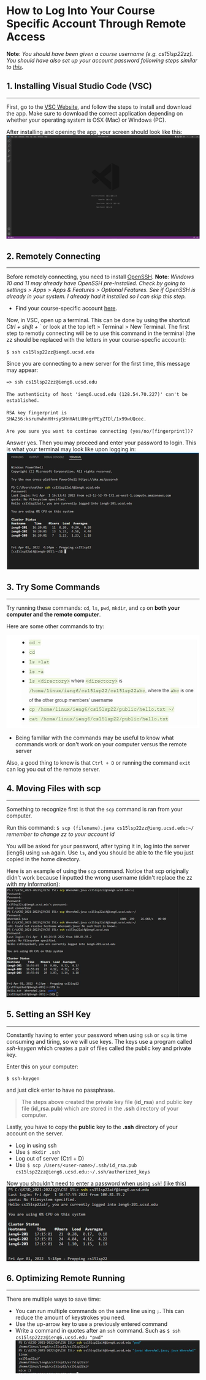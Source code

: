 # How to Log Into Your Course Specific Account Through Remote Access

**Note**: *You should have been given a course username (e.g. cs15lsp22zz). You should have also set up your account password following steps similar to [this](https://cdn-uploads.piazza.com/paste/ktv2gnof3sx5bf/181c3cb053df5cf1ccaf0457f56f12a2e5aa90b139aef8c2ea8fcc590f02fadf/How-to-Reset-your-Password.pdf).*

## 1. Installing Visual Studio Code (VSC)
---

First, go to the [VSC Website](https://code.visualstudio.com/), and follow the steps to install and download the app. Make sure to download the correct application depending on whether your operating system is OSX (Mac) or Windows (PC).

After installing and opening the app, your screen should look like this: 
![VSCHomePage](VisualStudioCode_StartUp.JPG)

## 2. Remotely Connecting
---

Before remotely connecting, you need to install [OpenSSH](https://docs.microsoft.com/en-us/windows-server/administration/openssh/openssh_install_firstuse).
**Note**: *Windows 10 and 11 may already have OpenSSH pre-installed. Check by going to settings > Apps > Apps & Features > Optional Features. See if OpenSSH is already in your system. I already had it installed so I can skip this step.* 

* Find your course-specific account [here](https://sdacs.ucsd.edu/~icc/index.php).

Now, in VSC, open up a terminal. This can be done by using the shortcut *Ctrl + shift + `* or look at the top left > Terminal > New Terminal. The first step to remotly connecting will be to use this command in the terminal (the zz should be replaced with the letters in your course-specfic account):

`$ ssh cs15lsp22zz@ieng6.ucsd.edu`

Since you are connecting to a new server for the first time, this message may appear: 

```
=> ssh cs15lsp22zz@ieng6.ucsd.edu

The authenticity of host 'ieng6.ucsd.edu (128.54.70.227)' can't be established.

RSA key fingerprint is SHA256:ksruYwhnYH+sySHnHAtLUHngrPEyZTDl/1x99wUQcec.

Are you sure you want to continue connecting (yes/no/[fingerprint])?
```

Answer yes.
Then you may proceed and enter your password to login.
This is what your terminal may look like upon logging in: 
![SettingUp](SettingUpScreenshot.JPG)

## 3. Try Some Commands
---

Try running these commands:
`cd`, `ls`, `pwd`, `mkdir`, and `cp` on **both your computer and the remote computer**.

Here are some other commands to try:

![Commands](SomeUNIXCommands.JPG)

* Being familiar with the commands may be useful to know what commands work or don't work on your computer versus the remote server

Also, a good thing to know is that `Ctrl + D` or running the command `exit` can log you out of the remote server.

## 4. Moving Files with scp
---

Something to recognize first is that the `scp` command is ran from your computer.

Run this command:
`$ scp (filename).java cs15lsp22zz@ieng.ucsd.edu:~/`
*remember to change zz to your account id*

You will be asked for your password, after typing it in, log into the server (ieng6) using `ssh` again. Use `ls`, and you should be able to the file you just copied in the home directory.

Here is an example of using the `scp` command. Notice that scp originally didn't work because I inputted the wrong username (didn't replace the zz with my information): 
![scp](scp.JPG)

## 5. Setting an SSH Key
---

Constantly having to enter your password when using `ssh` or `scp` is time consuming and tiring, so we will use keys. The keys use a program called *ssh-keygen* which creates a pair of files called the public key and private key.

Enter this on your computer:
```
$ ssh-keygen
```

and just click enter to have no passphrase.

>The steps above created the private key file (**id_rsa**) and public key file (**id_rsa.pub**) which are stored in the **.ssh** directory of your computer.

Lastly, you have to copy the **public** key to the **.ssh** directory of your account on the server.
* Log in using ssh
* Use `$ mkdir .ssh`
* Log out of server (Ctrl + D)
* Use `$ scp /Users/<user-name>/.ssh/id_rsa.pub cs15lsp22zz@ieng6.ucsd.edu:~/.ssh/authorized_keys`

Now you shouldn't need to enter a password when using `ssh`! (like this)
![ssh](ssh_without_password.JPG)

## 6. Optimizing Remote Running
---

There are multiple ways to save time:
* You can run multiple commands on the same line using `;`. This can reduce the amount of keystrokes you need.
* Use the up-arrow key to use a previously entered command
* Write a command in quotes after an `ssh` command. Such as `$ ssh cs15lsp22zz@ieng6.ucsd.edu "pwd"`
![Optimize](Optimize.JPG)